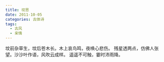 ```yaml
---
title: 坟思
date: 2011-10-05
categories: 古体诗
tags:
  - 古风
  - 亲情
---
```


坟前杂草生，坟后苍木长。木上哀鸟鸣，夜唤心悲伤。<!--more-->
残星透两点，仿佛人张望。沙沙叶作语，风吹云成样。
遥遥不可触，霎时沛雨降。